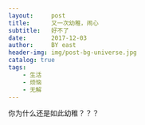 ```yaml
---
layout:     post
title:      又一次幼稚，闹心
subtitle:   好不了
date:       2017-12-03
author:     BY east
header-img: img/post-bg-universe.jpg
catalog: true
tags:
    - 生活
    - 烦恼
    - 无解
---
```


你为什么还是如此幼稚？？？